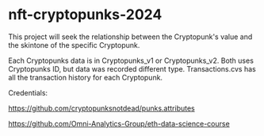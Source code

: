 # nft-cryptopunks-2024
This project will seek the relationship between the Cryptopunk's value and the skintone of the specific Cryptopunk.

Each Cryptopunks data is in Cryptopunks_v1 or Cryptopunks_v2. Both uses Cryptopunks ID, but data was recorded different type.
Transactions.cvs has all the transaction history for each Cryptopunk.

Credentials: 

https://github.com/cryptopunksnotdead/punks.attributes

https://github.com/Omni-Analytics-Group/eth-data-science-course
